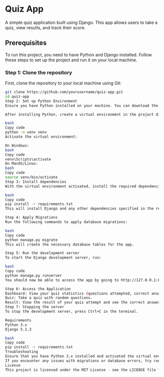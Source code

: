 # Quiz App

A simple quiz application built using Django. This app allows users to take a quiz, view results, and track their score.

## Prerequisites

To run this project, you need to have Python and Django installed. Follow these steps to set up the project and run it on your local machine.

### Step 1: Clone the repository

First, clone the repository to your local machine using Git:

```bash
git clone https://github.com/yourusername/quiz-app.git
cd quiz-app
Step 2: Set up Python Environment
Ensure you have Python installed on your machine. You can download the latest version of Python from python.org.

After installing Python, create a virtual environment in the project directory:

bash
Copy code
python -m venv venv
Activate the virtual environment:

On Windows:
bash
Copy code
venv\Scripts\activate
On MacOS/Linux:
bash
Copy code
source venv/bin/activate
Step 3: Install dependencies
With the virtual environment activated, install the required dependencies by running:

bash
Copy code
pip install -r requirements.txt
This will install Django and any other dependencies specified in the requirements.txt file.

Step 4: Apply Migrations
Run the following commands to apply database migrations:

bash
Copy code
python manage.py migrate
This will create the necessary database tables for the app.

Step 5: Run the development server
To start the Django development server, run:

bash
Copy code
python manage.py runserver
You should now be able to access the app by going to http://127.0.0.1:8000/ in your browser.

Step 6: Access the Application
Dashboard: View your quiz statistics (questions attempted, correct answers, score).
Quiz: Take a quiz with random questions.
Result: View the result of your quiz attempt and see the correct answers.
Step 7: Stopping the server
To stop the development server, press Ctrl+C in the terminal.

Requirements
Python 3.x
Django 5.1.3

bash
Copy code
pip install -r requirements.txt
Troubleshooting
Ensure that you have Python 3.x installed and activated the virtual environment before running the project.
If you encounter any issues with migrations or database errors, try running python manage.py makemigrations before python manage.py migrate.
License
This project is licensed under the MIT License - see the LICENSE file for details.